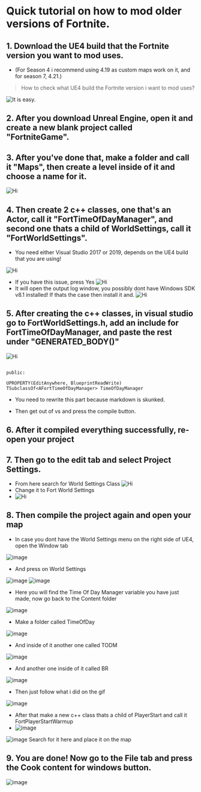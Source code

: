 # Quick tutorial on how to mod older versions of Fortnite.

## 1. Download the UE4 build that the Fortnite version you want to mod uses. 

- (For Season 4 i recommend using 4.19 as custom maps work on it, and for season 7, 4.21.)

> How to check what UE4 build the Fortnite version i want to mod uses?

![It is easy.](https://cdn.discordapp.com/attachments/873974318101565440/894271829957554176/ezgif-3-c813ffde612b.gif "")

## 2. After you download Unreal Engine, open it and create a new blank project called "FortniteGame".

## 3. After you've done that, make a folder and call it "Maps", then create a level inside of it and choose a name for it.
![Hi](https://cdn.discordapp.com/attachments/874274681316864028/894277073173086258/ezgif-3-918f36ef43eb.gif "")

## 4. Then create 2 c++ classes, one that's an Actor, call it "FortTimeOfDayManager", and second one thats a child of WorldSettings, call it "FortWorldSettings".
- You need either Visual Studio 2017 or 2019, depends on the UE4 build that you are using!

![Hi](https://cdn.discordapp.com/attachments/894281085393977408/894281159985471498/ezgif-3-c9251f59b54b.gif "")

- If you have this issue, press Yes
![Hi](https://media.discordapp.net/attachments/874274681316864028/894284910582464512/unknown.png "")
- It will open the output log window, you possibly dont have Windows SDK v8.1 installed! If thats the case then install it and.
![Hi](https://media.discordapp.net/attachments/874274681316864028/894284641392021514/unknown.png "")

## 5. After creating the c++ classes, in visual studio go to FortWorldSettings.h, add an include for FortTimeOfDayManager, and paste the rest under "GENERATED_BODY()"

 ![Hi]( https://media.discordapp.net/attachments/874274681316864028/894286009628520558/ezgif-3-ebc55a794921.gif "")

```#include "FortTimeOfDayManager.h
 
public:

UPROPERTY(EditAnywhere, BlueprintReadWrite)
TSubclassOf<AFortTimeOfDayManager> TimeOfDayManager
```
 - You need to rewrite this part because markdown is skunked.

- Then get out of vs and press the compile button.

## 6. After it compiled everything successfully, re-open your project

## 7. Then go to the edit tab and select Project Settings.
- From here search for World Settings Class
![Hi](https://cdn.discordapp.com/attachments/894281085393977408/894289294242508810/unknown.png "")
- Change it to Fort World Settings
- ![Hi](https://media.discordapp.net/attachments/894281085393977408/894289424668561448/unknown.png?width=1103&height=304 "")

## 8. Then compile the project again and open your map
- In case you dont have the World Settings menu on the right side of UE4, open the Window tab

![image](https://user-images.githubusercontent.com/72986221/135766739-74756250-3d2e-405b-b322-c2019c42454a.png)

- And press on World Settings

![image](https://user-images.githubusercontent.com/72986221/135766748-82763c43-d449-4b79-ba78-988c0a95a692.png)
![image](https://user-images.githubusercontent.com/72986221/135766774-9f235bee-d1ad-4461-aace-de6a403bfa0a.png)

- Here you will find the Time Of Day Manager variable you have just made, now go back to the Content folder

![image](https://user-images.githubusercontent.com/72986221/135766796-b0f64964-a97b-4907-b445-b2a3594bea48.png)
- Make a folder called TimeOfDay

![image](https://user-images.githubusercontent.com/72986221/135766806-0c8bc393-0dd4-48f9-95b2-bd71f3baebc7.png)
- And inside of it another one called TODM

![image](https://user-images.githubusercontent.com/72986221/135766811-10005f7f-65a1-43c0-8d88-77dde746182c.png)
- And another one inside of it called BR

![image](https://user-images.githubusercontent.com/72986221/135766818-fc6bb3a5-7e62-48e9-98e5-8dfba08ecf4b.png)

- Then just follow what i did on the gif

![image](https://cdn.discordapp.com/attachments/894281085393977408/894294585872875540/ezgif-2-d1035d703103.gif)

- After that make a new c++ class thats a child of PlayerStart and call it FortPlayerStartWarmup
- ![image](https://user-images.githubusercontent.com/72986221/135767066-750487ba-51be-4f92-92c5-d5ce7df2b5a3.png)

![image](https://user-images.githubusercontent.com/72986221/135767105-b597d8ac-4a91-4442-82e5-9e5b217632f5.png)
Search for it here and place it on the map 

## 9. You are done! Now go to the File tab and press the Cook content for windows button.
![image](https://user-images.githubusercontent.com/72986221/135767386-70b085e4-c42f-469f-8ea1-8acb7242851f.png)

